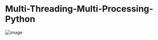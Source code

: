 # Multi-Threading-Multi-Processing-Python
![image](https://user-images.githubusercontent.com/65563164/186134517-37f29a67-af17-4a1a-9ab6-6ed334baf161.png)
